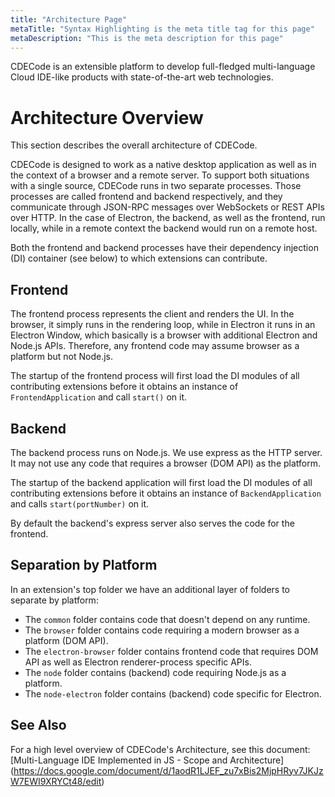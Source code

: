 ```yaml
---
title: "Architecture Page"
metaTitle: "Syntax Highlighting is the meta title tag for this page"
metaDescription: "This is the meta description for this page"
---
```


CDECode is an extensible platform to develop full-fledged multi-language Cloud IDE-like products with state-of-the-art web technologies.

# Architecture Overview 
This section describes the overall architecture of CDECode.

CDECode is designed to work as a native desktop application as well as in the context of a browser and a remote server. To support both situations with a single source, CDECode runs in two separate processes. Those processes are called frontend and backend respectively, and they communicate through JSON-RPC messages over WebSockets or REST APIs over HTTP. In the case of Electron, the backend, as well as the frontend, run locally, while in a remote context the backend would run on a remote host.

Both the frontend and backend processes have their dependency injection (DI) container (see below) to which extensions can contribute.

## Frontend 
The frontend process represents the client and renders the UI. In the browser, it simply runs in the rendering loop, while in Electron it runs in an Electron Window, which basically is a browser with additional Electron and Node.js APIs. Therefore, any frontend code may assume browser as a platform but not Node.js.

The startup of the frontend process will first load the DI modules of all contributing extensions before it obtains an instance of `FrontendApplication` and call `start()` on it.

## Backend 
The backend process runs on Node.js. We use express as the HTTP server. It may not use any code that requires a browser (DOM API) as the platform.

The startup of the backend application will first load the DI modules of all contributing extensions before it obtains an instance of `BackendApplication` and calls `start(portNumber)` on it.

By default the backend's express server also serves the code for the frontend.

## Separation by Platform 
In an extension's top folder we have an additional layer of folders to separate by platform:
* The `common` folder contains code that doesn't depend on any runtime.
* The `browser` folder contains code requiring a modern browser as a platform (DOM API).
* The `electron-browser` folder contains frontend code that requires DOM API as well as Electron renderer-process specific APIs.
* The `node` folder contains (backend) code requiring Node.js as a platform.
* The `node-electron` folder contains (backend) code specific for Electron.

## See Also 
For a high level overview of CDECode's Architecture, see this document:
[Multi-Language IDE Implemented in JS - Scope and Architecture] (https://docs.google.com/document/d/1aodR1LJEF_zu7xBis2MjpHRyv7JKJzW7EWI9XRYCt48/edit)

